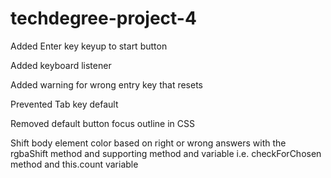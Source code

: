 # techdegree-project-4

Added Enter key keyup to start button

Added keyboard listener 

Added warning for wrong entry key that resets

Prevented Tab key default

Removed default button focus outline in CSS

Shift body element color based on right or wrong answers
with the rgbaShift method and supporting method and variable
i.e. checkForChosen method and this.count variable

